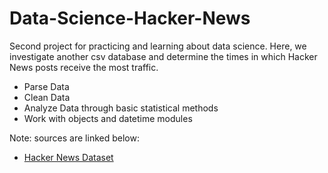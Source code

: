 # Data-Science-Hacker-News
Second project for practicing and learning about data science. Here, we investigate another csv database and determine the times in which Hacker News posts receive the most traffic. 
- Parse Data
- Clean Data
- Analyze Data through basic statistical methods
- Work with objects and datetime modules

Note: sources are linked below:
- [Hacker News Dataset](https://www.kaggle.com/hacker-news/hacker-news-posts)
